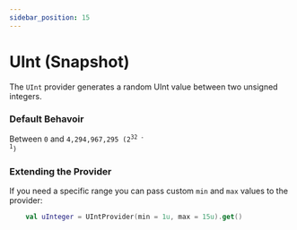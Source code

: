 ```yaml
---
sidebar_position: 15
---
```


# UInt (Snapshot)

The `UInt` provider generates a random UInt value between two unsigned integers.

### Default Behavoir

Between <code>0</code> and <code>4,294,967,295 (2<sup>32 - 1</sup>)</code>

### Extending the Provider

If you need a specific range you can pass custom `min` and `max` values to the provider:

```kotlin
    val uInteger = UIntProvider(min = 1u, max = 15u).get()
```

